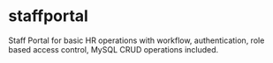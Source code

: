# staffportal
Staff Portal for basic HR operations with workflow, authentication, role based access control, MySQL CRUD operations included.
